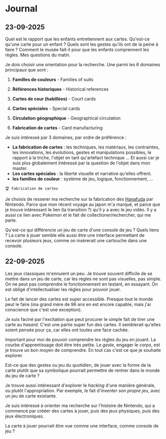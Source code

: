 # Journal

## 23-09-2025

Quel est le rapport que les enfants entretiennent aux cartes. Qu'est-ce qu'une carte pour un enfant ? Quels sont les gestes qu'ils ont de la peine à faire ? Comment le musée fait-il pour que les enfants comprennent les règles. Mes questions du matin.

Je dois choisir une orientation pour la recherche. Une parmi les 6 domaines principaux que sont :

1. **Familles de couleurs** - Families of suits

2. **Références historiques** - Historical references

3. **Cartes de cour (habillées)** - Court cards

4. **Cartes spéciales** - Special cards

5. **Circulation géographique** - Geographical circulation

6. **Fabrication de cartes** - Card manufacturing

Je suis intéressé par 3 domaines, par ordre de préférence :

- **La fabrication de cartes** : les techniques, les matériaux, les contraintes, les innovations, les évolutions, gestes et manipulations possibles, le rapport à la triche, l'objet en tant qu'artefact technique ... Et aussi car je suis plus globalement intéressé par la question de l'objet dans mon master.
- **Les cartes spéciales** : la liberté visuelle et narrative qu'elles offrent.
- **les familles de couleur** : système de jeu, logique, fonctionnement, ...

```text
🏆 Fabrication de cartes
```

Je choisis de resserer ma recherche sur la fabrication des [Hanafuda](/observations/09-22-2025/hanafuda.md) par Nintendo. Parce que mon récent voyage au japon m'a marqué, et parce que je trouve intéressant le lien (la transition ?) qu'il y a avec le jeu vidéo. Il y a aussi ce lien avec Pokemon et le fait de collectioner/rechercher, qui me parle.

Qu'est-ce qui différencie un jeu de carte d'une console de jeu ? Quels liens ? La carte à jouer semble elle aussi être une interface permettant de recevoir plusieurs jeux, comme on insèrerait une cartouche dans une console.

## 22-09-2025

Les jeux classiques m'ennuient un peu. Je trouve souvent difficile de se mettre dans un jeu de carte, car les règles ne sont pas visuelles, pas simple. On ne peut pas comprendre le fonctionnement en testant, en essayant. On est obligé d'intellectualiser les règles pour pouvoir jouer.

Le fait de lancer des cartes est super accessible. Presque tout le monde peut le faire (ma grand mère de 96 ans en est encore capable, mais j'ai conscience que c'est une exception).

Je suis faciné par l'excitation que peut procurer le simple fait de tirer une carte au *hasard*. C'est une partie super fun des cartes. Il semblerait qu'elles soient pensée pour ça, car elles ont toutes une face cachée.  

Important pour moi de pouvoir comprendre les règles du jeu en jouant. La courbe d'apprentissage doit être très petite. Le *geste*, engager le *corps*, est je trouve un bon moyen de comprendre. En tout cas c'est ce que je souhaite explorer.

Est-ce que des gestes ou jeu du quotidien, de jouer avec la forme de la carte plutôt que sa symbolique pourrait permettre de rentrer dans le monde du jeu de carte ?

Je trouve aussi intéressant d'explorer le *hacking* d'une manière générale, ou plutôt l'appropriation. Par exemple, le fait d'*inventer son propre jeu*, avec un jeu de carte existante.

Je suis intéressé à orienter ma recherche sur l'histoire de Nintendo, qui a commencé par crééer des cartes à jouer, puis des jeux physiques, puis des jeux électroniques.

La carte à jouer pourrait être vue comme une interface, comme console de jeu ?
